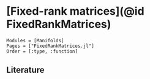 # [Fixed-rank matrices](@id FixedRankMatrices)

```@autodocs
Modules = [Manifolds]
Pages = ["FixedRankMatrices.jl"]
Order = [:type, :function]
```

## Literature
